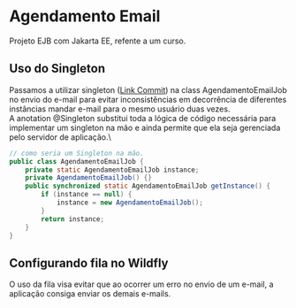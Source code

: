 # Agendamento Email
Projeto EJB com Jakarta EE, refente a um curso.

## Uso do Singleton
Passamos a utilizar singleton ([Link Commit](https://github.com/thiagovf/agendamento-email/commit/dc57338322c942f786d331fea75f8ba0b39caba6)) na class AgendamentoEmailJob no envio do e-mail para evitar inconsistências em decorrência de diferentes instâncias mandar e-mail para o mesmo usuário duas vezes.\
A anotation @Singleton substitui toda a lógica de código necessária para implementar um singleton na mão e ainda permite que ela seja gerenciada pelo servidor de aplicação.\
```java
// como seria um Singleton na mão.
public class AgendamentoEmailJob {
    private static AgendamentoEmailJob instance;
    private AgendamentoEmailJob() {}
    public synchronized static AgendamentoEmailJob getInstance() {
        if (instance == null) {
            instance = new AgendamentoEmailJob(); 
        }
        return instance;
    }
}
  ```
## Configurando fila no Wildfly
O uso da fila visa evitar que ao ocorrer um erro no envio de um e-mail, a aplicação consiga  enviar os demais e-mails.
